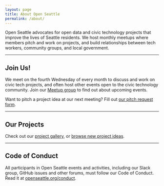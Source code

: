 ```yaml
---
layout: page
title: About Open Seattle
permalink: /about/
---
```


Open Seattle advocates for open data and civic technology projects that improve the lives of Seattle residents. We host monthly meetups where members pitch and work on projects, and build relationships between tech workers, community groups, and local government.

---

## Join Us!

We meet on the fourth Wednesday of every month to discuss and work on civic tech projects, and often host other events open to the civic technology community. Join our [Meetup group](http://www.meetup.com/openseattle/) to find out about upcoming events. 

Want to pitch a project idea at our next meeting? Fill out [our pitch request form](https://docs.google.com/forms/d/e/1FAIpQLSdJ8Pt6AbuVoGmKqz7M784XF7BXoAhwWygDN_wLW1U6Rwuonw/viewform?usp=sf_link). 

---

## Our Projects

Check out our [project gallery](/projects), or [browse new project ideas](https://github.com/openseattle/project-ideas/issues). 

---

## Code of Conduct

All participants in Open Seattle events and activities, including our Slack group, GitHub issues and other forums, must follow our Code of Conduct. Read it at [openseattle.org/conduct]({{site.baseurl}}/conduct).
